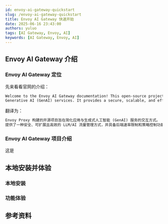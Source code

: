 ```yaml
---
id: envoy-ai-gateway-quickstart
slug: /envoy-ai-gateway-quickstart
title: Envoy AI Gateway 快速开始
date: 2025-06-16 23:43:00
authors: yuluo
tags: [AI Gateway, Envoy, AI]
keywords: [AI Gateway, Envoy, AI]
---
```


<!-- truncate -->

## Envoy AI Gateway 介绍

### Envoy AI Gateway 定位

先来看看官网的介绍：

```markdown
Welcome to the Envoy AI Gateway documentation! This open-source project, built on Envoy Proxy, aims to simplify how application clients interact with 
Generative AI (GenAI) services. It provides a secure, scalable, and efficient way to manage LLM/AI traffic, with backend rate limiting and policy control.
```

翻译为：

```markdown
Envoy Proxy 构建的开源项目旨在简化应用与生成式人工智能 (GenAI) 服务的交互方式。
提供了一种安全、可扩展且高效的 LLM/AI 流量管理方式，并具备后端速率限制和策略控制功能。
```

### Envoy AI Gateway 项目介绍

这是

## 本地安装并体验

### 本地安装

### 功能体验

## 参考资料
